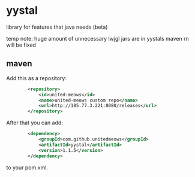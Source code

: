 # yystal
  library for features that java needs (beta)	

  temp note:
  huge amount of unnecessary lwjgl jars are in yystals maven rn will be fixed

## maven
  Add this as a repository:
```xml 
		<repository>
			<id>united-meows</id>
			<name>united-meows custom repo</name>
			<url>http://185.77.3.221:8080/releases</url>
		</repository>
```
After that you can add:
```xml 
		<dependency>
			<groupId>com.github.unitedmeows</groupId>
			<artifactId>yystal</artifactId>
			<version>1.1.5</version>
		</dependency> 
```
   to your pom.xml.
